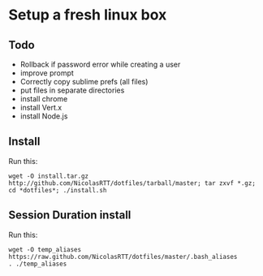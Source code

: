 # Setup a fresh linux box

## Todo
- Rollback if password error while creating a user
- improve prompt
- Correctly copy sublime prefs (all files)
- put files in separate directories
- install chrome
- install Vert.x
- install Node.js


## Install
Run this:

    wget -O install.tar.gz http://github.com/NicolasRTT/dotfiles/tarball/master; tar zxvf *.gz; cd *dotfiles*; ./install.sh


## Session Duration install
Run this:

    wget -O temp_aliases https://raw.github.com/NicolasRTT/dotfiles/master/.bash_aliases
    . ./temp_aliases
